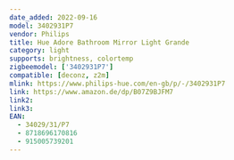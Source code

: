 ```yaml
---
date_added: 2022-09-16
model: 3402931P7
vendor: Philips
title: Hue Adore Bathroom Mirror Light Grande
category: light
supports: brightness, colortemp
zigbeemodel: ['3402931P7']
compatible: [deconz, z2m]
mlink: https://www.philips-hue.com/en-gb/p/-/3402931P7
link: https://www.amazon.de/dp/B07Z9BJFM7
link2: 
link3: 
EAN: 
  - 34029/31/P7
  - 8718696170816
  - 915005739201
---
```

